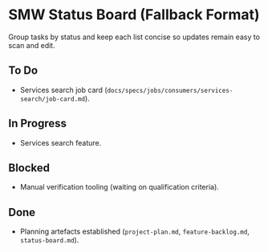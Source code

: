 # SMW Status Board (Fallback Format)

Group tasks by status and keep each list concise so updates remain easy to scan and edit.

## To Do

- Services search job card (`docs/specs/jobs/consumers/services-search/job-card.md`).

## In Progress

- Services search feature.

## Blocked

- Manual verification tooling (waiting on qualification criteria).

## Done

- Planning artefacts established (`project-plan.md`, `feature-backlog.md`, `status-board.md`).
